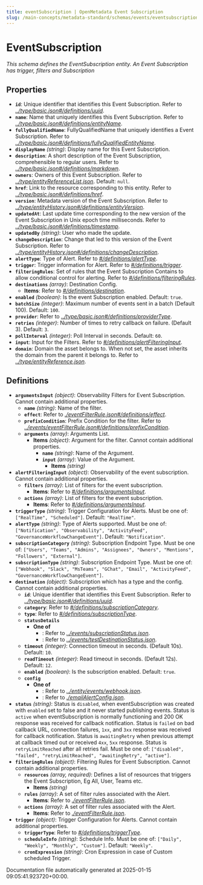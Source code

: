 ```yaml
---
title: eventSubscription | OpenMetadata Event Subscription
slug: /main-concepts/metadata-standard/schemas/events/eventsubscription
---
```


# EventSubscription

*This schema defines the EventSubscription entity. An Event Subscription has trigger, filters and Subscription*

## Properties

- **`id`**: Unique identifier that identifies this Event Subscription. Refer to *[../type/basic.json#/definitions/uuid](#/type/basic.json#/definitions/uuid)*.
- **`name`**: Name that uniquely identifies this Event Subscription. Refer to *[../type/basic.json#/definitions/entityName](#/type/basic.json#/definitions/entityName)*.
- **`fullyQualifiedName`**: FullyQualifiedName that uniquely identifies a Event Subscription. Refer to *[../type/basic.json#/definitions/fullyQualifiedEntityName](#/type/basic.json#/definitions/fullyQualifiedEntityName)*.
- **`displayName`** *(string)*: Display name for this Event Subscription.
- **`description`**: A short description of the Event Subscription, comprehensible to regular users. Refer to *[../type/basic.json#/definitions/markdown](#/type/basic.json#/definitions/markdown)*.
- **`owners`**: Owners of this Event Subscription. Refer to *[../type/entityReferenceList.json](#/type/entityReferenceList.json)*. Default: `null`.
- **`href`**: Link to the resource corresponding to this entity. Refer to *[../type/basic.json#/definitions/href](#/type/basic.json#/definitions/href)*.
- **`version`**: Metadata version of the Event Subscription. Refer to *[../type/entityHistory.json#/definitions/entityVersion](#/type/entityHistory.json#/definitions/entityVersion)*.
- **`updatedAt`**: Last update time corresponding to the new version of the Event Subscription in Unix epoch time milliseconds. Refer to *[../type/basic.json#/definitions/timestamp](#/type/basic.json#/definitions/timestamp)*.
- **`updatedBy`** *(string)*: User who made the update.
- **`changeDescription`**: Change that led to this version of the Event Subscription. Refer to *[../type/entityHistory.json#/definitions/changeDescription](#/type/entityHistory.json#/definitions/changeDescription)*.
- **`alertType`**: Type of Alert. Refer to *[#/definitions/alertType](#definitions/alertType)*.
- **`trigger`**: Trigger information for Alert. Refer to *[#/definitions/trigger](#definitions/trigger)*.
- **`filteringRules`**: Set of rules that the Event Subscription Contains to allow conditional control for alerting. Refer to *[#/definitions/filteringRules](#definitions/filteringRules)*.
- **`destinations`** *(array)*: Destination Config.
  - **Items**: Refer to *[#/definitions/destination](#definitions/destination)*.
- **`enabled`** *(boolean)*: Is the event Subscription enabled. Default: `true`.
- **`batchSize`** *(integer)*: Maximum number of events sent in a batch (Default 100). Default: `100`.
- **`provider`**: Refer to *[../type/basic.json#/definitions/providerType](#/type/basic.json#/definitions/providerType)*.
- **`retries`** *(integer)*: Number of times to retry callback on failure. (Default 3). Default: `3`.
- **`pollInterval`** *(integer)*: Poll Interval in seconds. Default: `60`.
- **`input`**: Input for the Filters. Refer to *[#/definitions/alertFilteringInput](#definitions/alertFilteringInput)*.
- **`domain`**: Domain the asset belongs to. When not set, the asset inherits the domain from the parent it belongs to. Refer to *[../type/entityReference.json](#/type/entityReference.json)*.
## Definitions

- **`argumentsInput`** *(object)*: Observability Filters for Event Subscription. Cannot contain additional properties.
  - **`name`** *(string)*: Name of the filter.
  - **`effect`**: Refer to *[./eventFilterRule.json#/definitions/effect](#eventFilterRule.json#/definitions/effect)*.
  - **`prefixCondition`**: Prefix Condition for the filter. Refer to *[../events/eventFilterRule.json#/definitions/prefixCondition](#/events/eventFilterRule.json#/definitions/prefixCondition)*.
  - **`arguments`** *(array)*: Arguments List.
    - **Items** *(object)*: Argument for the filter. Cannot contain additional properties.
      - **`name`** *(string)*: Name of the Argument.
      - **`input`** *(array)*: Value of the Argument.
        - **Items** *(string)*
- **`alertFilteringInput`** *(object)*: Observability of the event subscription. Cannot contain additional properties.
  - **`filters`** *(array)*: List of filters for the event subscription.
    - **Items**: Refer to *[#/definitions/argumentsInput](#definitions/argumentsInput)*.
  - **`actions`** *(array)*: List of filters for the event subscription.
    - **Items**: Refer to *[#/definitions/argumentsInput](#definitions/argumentsInput)*.
- **`triggerType`** *(string)*: Trigger Configuration for Alerts. Must be one of: `["RealTime", "Scheduled"]`. Default: `"RealTime"`.
- **`alertType`** *(string)*: Type of Alerts supported. Must be one of: `["Notification", "Observability", "ActivityFeed", "GovernanceWorkflowChangeEvent"]`. Default: `"Notification"`.
- **`subscriptionCategory`** *(string)*: Subscription Endpoint Type. Must be one of: `["Users", "Teams", "Admins", "Assignees", "Owners", "Mentions", "Followers", "External"]`.
- **`subscriptionType`** *(string)*: Subscription Endpoint Type. Must be one of: `["Webhook", "Slack", "MsTeams", "GChat", "Email", "ActivityFeed", "GovernanceWorkflowChangeEvent"]`.
- **`destination`** *(object)*: Subscription which has a type and the config. Cannot contain additional properties.
  - **`id`**: Unique identifier that identifies this Event Subscription. Refer to *[../type/basic.json#/definitions/uuid](#/type/basic.json#/definitions/uuid)*.
  - **`category`**: Refer to *[#/definitions/subscriptionCategory](#definitions/subscriptionCategory)*.
  - **`type`**: Refer to *[#/definitions/subscriptionType](#definitions/subscriptionType)*.
  - **`statusDetails`**
    - **One of**
      - : Refer to *[../events/subscriptionStatus.json](#/events/subscriptionStatus.json)*.
      - : Refer to *[../events/testDestinationStatus.json](#/events/testDestinationStatus.json)*.
  - **`timeout`** *(integer)*: Connection timeout in seconds. (Default 10s). Default: `10`.
  - **`readTimeout`** *(integer)*: Read timeout in seconds. (Default 12s). Default: `12`.
  - **`enabled`** *(boolean)*: Is the subscription enabled. Default: `true`.
  - **`config`**
    - **One of**
      - : Refer to *[../entity/events/webhook.json](#/entity/events/webhook.json)*.
      - : Refer to *[./emailAlertConfig.json](#emailAlertConfig.json)*.
- **`status`** *(string)*: Status is `disabled`, when eventSubscription was created with `enabled` set to false and it never started publishing events. Status is `active` when eventSubscription is normally functioning and 200 OK response was received for callback notification. Status is `failed` on bad callback URL, connection failures, `1xx`, and `3xx` response was received for callback notification. Status is `awaitingRetry` when previous attempt at callback timed out or received `4xx`, `5xx` response. Status is `retryLimitReached` after all retries fail. Must be one of: `["disabled", "failed", "retryLimitReached", "awaitingRetry", "active"]`.
- **`filteringRules`** *(object)*: Filtering Rules for Event Subscription. Cannot contain additional properties.
  - **`resources`** *(array, required)*: Defines a list of resources that triggers the Event Subscription, Eg All, User, Teams etc.
    - **Items** *(string)*
  - **`rules`** *(array)*: A set of filter rules associated with the Alert.
    - **Items**: Refer to *[./eventFilterRule.json](#eventFilterRule.json)*.
  - **`actions`** *(array)*: A set of filter rules associated with the Alert.
    - **Items**: Refer to *[./eventFilterRule.json](#eventFilterRule.json)*.
- **`trigger`** *(object)*: Trigger Configuration for Alerts. Cannot contain additional properties.
  - **`triggerType`**: Refer to *[#/definitions/triggerType](#definitions/triggerType)*.
  - **`scheduleInfo`** *(string)*: Schedule Info. Must be one of: `["Daily", "Weekly", "Monthly", "Custom"]`. Default: `"Weekly"`.
  - **`cronExpression`** *(string)*: Cron Expression in case of Custom scheduled Trigger.


Documentation file automatically generated at 2025-01-15 09:05:41.923720+00:00.
